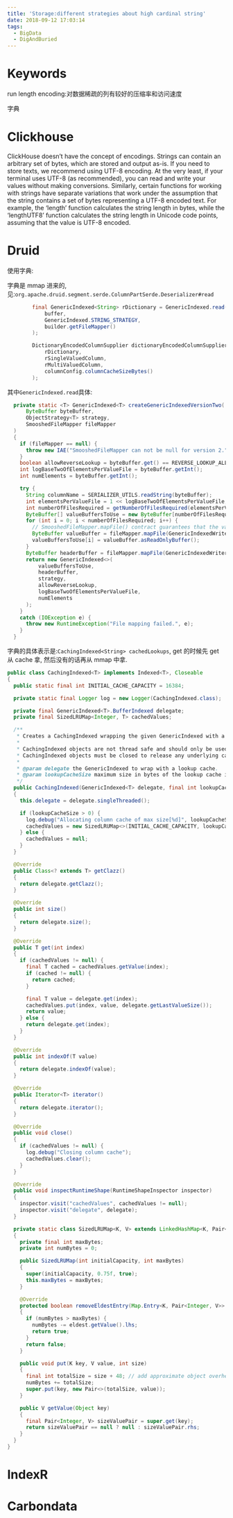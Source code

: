```yaml
---
title: 'Storage:different strategies about high cardinal string'
date: 2018-09-12 17:03:14
tags:
  - BigData
  - DigAndBuried
---
```

# Keywords
run length encoding:对数据稀疏的列有较好的压缩率和访问速度

字典

# Clickhouse

ClickHouse doesn’t have the concept of encodings. Strings can contain an arbitrary set of bytes, which are stored and output as-is. If you need to store texts, we recommend using UTF-8 encoding. At the very least, if your terminal uses UTF-8 (as recommended), you can read and write your values without making conversions. Similarly, certain functions for working with strings have separate variations that work under the assumption that the string contains a set of bytes representing a UTF-8 encoded text. For example, the ‘length’ function calculates the string length in bytes, while the ‘lengthUTF8’ function calculates the string length in Unicode code points, assuming that the value is UTF-8 encoded.

# Druid

使用字典:

字典是 mmap 进来的, 见:`org.apache.druid.segment.serde.ColumnPartSerde.Deserializer#read`
```java
        final GenericIndexed<String> rDictionary = GenericIndexed.read(
            buffer,
            GenericIndexed.STRING_STRATEGY,
            builder.getFileMapper()
        );

        DictionaryEncodedColumnSupplier dictionaryEncodedColumnSupplier = new DictionaryEncodedColumnSupplier(
            rDictionary,
            rSingleValuedColumn,
            rMultiValuedColumn,
            columnConfig.columnCacheSizeBytes()
        );        
```

其中`GenericIndexed.read`具体:
```java
  private static <T> GenericIndexed<T> createGenericIndexedVersionTwo(
      ByteBuffer byteBuffer,
      ObjectStrategy<T> strategy,
      SmooshedFileMapper fileMapper
  )
  {
    if (fileMapper == null) {
      throw new IAE("SmooshedFileMapper can not be null for version 2.");
    }
    boolean allowReverseLookup = byteBuffer.get() == REVERSE_LOOKUP_ALLOWED;
    int logBaseTwoOfElementsPerValueFile = byteBuffer.getInt();
    int numElements = byteBuffer.getInt();

    try {
      String columnName = SERIALIZER_UTILS.readString(byteBuffer);
      int elementsPerValueFile = 1 << logBaseTwoOfElementsPerValueFile;
      int numberOfFilesRequired = getNumberOfFilesRequired(elementsPerValueFile, numElements);
      ByteBuffer[] valueBuffersToUse = new ByteBuffer[numberOfFilesRequired];
      for (int i = 0; i < numberOfFilesRequired; i++) {
        // SmooshedFileMapper.mapFile() contract guarantees that the valueBuffer's limit equals to capacity.
        ByteBuffer valueBuffer = fileMapper.mapFile(GenericIndexedWriter.generateValueFileName(columnName, i));
        valueBuffersToUse[i] = valueBuffer.asReadOnlyBuffer();
      }
      ByteBuffer headerBuffer = fileMapper.mapFile(GenericIndexedWriter.generateHeaderFileName(columnName));
      return new GenericIndexed<>(
          valueBuffersToUse,
          headerBuffer,
          strategy,
          allowReverseLookup,
          logBaseTwoOfElementsPerValueFile,
          numElements
      );
    }
    catch (IOException e) {
      throw new RuntimeException("File mapping failed.", e);
    }
  }

```

字典的具体表示是:`CachingIndexed<String> cachedLookups`, get 的时候先 get 从 cache 拿, 然后没有的话再从 mmap 中拿.
```java
public class CachingIndexed<T> implements Indexed<T>, Closeable
{
  public static final int INITIAL_CACHE_CAPACITY = 16384;

  private static final Logger log = new Logger(CachingIndexed.class);

  private final GenericIndexed<T>.BufferIndexed delegate;
  private final SizedLRUMap<Integer, T> cachedValues;

  /**
   * Creates a CachingIndexed wrapping the given GenericIndexed with a value lookup cache
   *
   * CachingIndexed objects are not thread safe and should only be used by a single thread at a time.
   * CachingIndexed objects must be closed to release any underlying cache resources.
   *
   * @param delegate the GenericIndexed to wrap with a lookup cache.
   * @param lookupCacheSize maximum size in bytes of the lookup cache if greater than zero
   */
  public CachingIndexed(GenericIndexed<T> delegate, final int lookupCacheSize)
  {
    this.delegate = delegate.singleThreaded();

    if (lookupCacheSize > 0) {
      log.debug("Allocating column cache of max size[%d]", lookupCacheSize);
      cachedValues = new SizedLRUMap<>(INITIAL_CACHE_CAPACITY, lookupCacheSize);
    } else {
      cachedValues = null;
    }
  }

  @Override
  public Class<? extends T> getClazz()
  {
    return delegate.getClazz();
  }

  @Override
  public int size()
  {
    return delegate.size();
  }

  @Override
  public T get(int index)
  {
    if (cachedValues != null) {
      final T cached = cachedValues.getValue(index);
      if (cached != null) {
        return cached;
      }

      final T value = delegate.get(index);
      cachedValues.put(index, value, delegate.getLastValueSize());
      return value;
    } else {
      return delegate.get(index);
    }
  }

  @Override
  public int indexOf(T value)
  {
    return delegate.indexOf(value);
  }

  @Override
  public Iterator<T> iterator()
  {
    return delegate.iterator();
  }

  @Override
  public void close()
  {
    if (cachedValues != null) {
      log.debug("Closing column cache");
      cachedValues.clear();
    }
  }

  @Override
  public void inspectRuntimeShape(RuntimeShapeInspector inspector)
  {
    inspector.visit("cachedValues", cachedValues != null);
    inspector.visit("delegate", delegate);
  }

  private static class SizedLRUMap<K, V> extends LinkedHashMap<K, Pair<Integer, V>>
  {
    private final int maxBytes;
    private int numBytes = 0;

    public SizedLRUMap(int initialCapacity, int maxBytes)
    {
      super(initialCapacity, 0.75f, true);
      this.maxBytes = maxBytes;
    }

    @Override
    protected boolean removeEldestEntry(Map.Entry<K, Pair<Integer, V>> eldest)
    {
      if (numBytes > maxBytes) {
        numBytes -= eldest.getValue().lhs;
        return true;
      }
      return false;
    }

    public void put(K key, V value, int size)
    {
      final int totalSize = size + 48; // add approximate object overhead
      numBytes += totalSize;
      super.put(key, new Pair<>(totalSize, value));
    }

    public V getValue(Object key)
    {
      final Pair<Integer, V> sizeValuePair = super.get(key);
      return sizeValuePair == null ? null : sizeValuePair.rhs;
    }
  }
}
```

# IndexR

# Carbondata